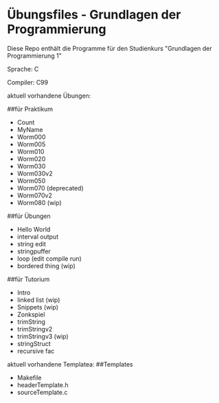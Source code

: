 Übungsfiles - Grundlagen der Programmierung
===========================================
Diese Repo enthält die Programme für den Studienkurs "Grundlagen der Programmierung 1"


Sprache:  C

Compiler: C99



aktuell vorhandene Übungen:

##für Praktikum
* Count
* MyName
* Worm000
* Worm005
* Worm010
* Worm020
* Worm030
* Worm030v2
* Worm050
* Worm070 (deprecated)
* Worm070v2
* Worm080 (wip)

##für Übungen
* Hello World
* interval output
* string edit
* stringpuffer
* loop (edit compile run)
* bordered thing (wip)

##für Tutorium
* Intro
* linked list (wip)
* Snippets (wip)
* Zonkspiel
* trimString
* trimStringv2
* trimStringv3 (wip)
* stringStruct
* recursive fac

aktuell vorhandene Templatea:
##Templates
* Makefile
* headerTemplate.h
* sourceTemplate.c
